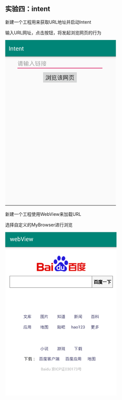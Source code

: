 ## 实验四：intent

新建一个工程用来获取URL地址并启动Intent

输入URL网址，点击按钮，将发起浏览网页的行为

![](../image/24.png)

新建一个工程使用WebView来加载URL

选择自定义的MyBrowser进行浏览

![](../image/25.png)